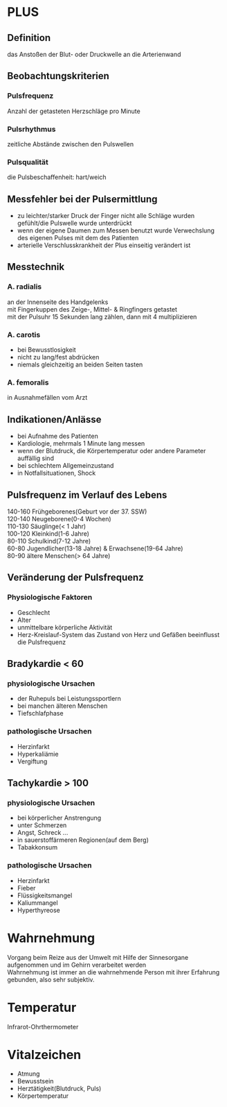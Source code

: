 # PLUS
## Definition
das Anstoßen der Blut- oder Druckwelle an die Arterienwand
## Beobachtungskriterien
### Pulsfrequenz
Anzahl der getasteten Herzschläge pro Minute
### Pulsrhythmus
zeitliche Abstände zwischen den Pulswellen
### Pulsqualität
die Pulsbeschaffenheit: hart/weich
## Messfehler bei der Pulsermittlung  
- zu leichter/starker Druck der Finger
nicht alle Schläge wurden gefühlt/die Pulswelle wurde unterdrückt  
- wenn der eigene Daumen zum Messen benutzt wurde
Verwechslung des eigenen Pulses mit dem des Patienten  
- arterielle Verschlusskrankheit
der Plus einseitig verändert ist
## Messtechnik
### A. radialis
an der Innenseite des Handgelenks  
mit Fingerkuppen des Zeige-, Mittel- & Ringfingers getastet  
mit der Pulsuhr 15 Sekunden lang zählen, dann mit 4 multiplizieren  
### A. carotis
- bei Bewusstlosigkeit
- nicht zu lang/fest abdrücken
- niemals gleichzeitig an beiden Seiten tasten
### A. femoralis
in Ausnahmefällen vom Arzt
## Indikationen/Anlässe
- bei Aufnahme des Patienten
- Kardiologie, mehrmals 1 Minute lang messen
- wenn der Blutdruck, die Körpertemperatur oder andere Parameter auffällig sind
- bei schlechtem Allgemeinzustand
- in Notfallsituationen, Shock
## Pulsfrequenz im Verlauf des Lebens
140-160  Frühgeborenes(Geburt vor der 37. SSW)     
120-140  Neugeborene(0-4 Wochen)                   
110-130  Säuglinge(< 1 Jahr)                      
100-120  Kleinkind(1-6 Jahre)                     
80-110   Schulkind(7-12 Jahre)                     
60-80    Jugendlicher(13-18 Jahre) & Erwachsene(19-64 Jahre)   
80-90    ältere Menschen(> 64 Jahre)
## Veränderung der Pulsfrequenz
### Physiologische Faktoren
- Geschlecht  
- Alter  
- unmittelbare körperliche Aktivität
- Herz-Kreislauf-System
das Zustand von Herz und Gefäßen beeinflusst die Pulsfrequenz
## Bradykardie < 60
### physiologische Ursachen
- der Ruhepuls bei Leistungssportlern  
- bei manchen älteren Menschen  
- Tiefschlafphase  
### pathologische Ursachen
- Herzinfarkt  
- Hyperkaliämie  
- Vergiftung  
## Tachykardie > 100
### physiologische Ursachen
- bei körperlicher Anstrengung
- unter Schmerzen
- Angst, Schreck ...
- in sauerstoffärmeren Regionen(auf dem Berg)
- Tabakkonsum
### pathologische Ursachen
- Herzinfarkt
- Fieber
- Flüssigkeitsmangel
- Kaliummangel
- Hyperthyreose

# Wahrnehmung
Vorgang beim Reize aus der Umwelt mit Hilfe der Sinnesorgane aufgenommen und im Gehirn verarbeitet werden  
Wahrnehmung ist immer an die wahrnehmende Person mit ihrer Erfahrung gebunden, also sehr subjektiv.  
# Temperatur
Infrarot-Ohrthermometer  
# Vitalzeichen
- Atmung
- Bewusstsein
- Herztätigkeit(Blutdruck, Puls)  
- Körpertemperatur
